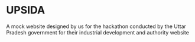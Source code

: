# UPSIDA
A mock website designed by us for the hackathon conducted by the Uttar Pradesh government for their industrial development and authority website
